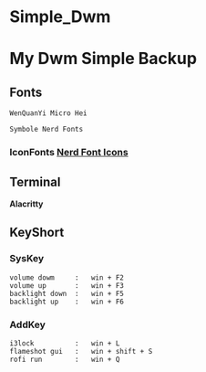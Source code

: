 # Simple_Dwm
# **My Dwm Simple Backup**

## **Fonts**
    WenQuanYi Micro Hei

    Symbole Nerd Fonts

### IconFonts **[Nerd Font Icons](https://www.nerdfonts.com/cheat-sheet)**

## **Terminal**
**Alacritty**

## **KeyShort**
###  **SysKey**
    volume dowm     :   win + F2
    volume up       :   win + F3
    backlight down  :   win + F5
    backlight up    :   win + F6
### **AddKey**
    i3lock          :   win + L
    flameshot gui   :   win + shift + S
    rofi run        :   win + Q



